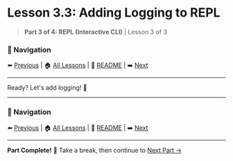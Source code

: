# Lesson 3.3: Adding Logging to REPL

> **Part 3 of 4: REPL (Interactive CLI)** | Lesson 3 of 3

### 🧭 Navigation
⬅️ [Previous](lesson_3_2.md) | 🏠 [All Lessons](../../README.md#-all-lessons) | 📖 [README](../../README.md) | ➡️ [Next](../part4_chat/lesson_4_1.md)

---


Ready? Let's add logging! 📝

---

### 🧭 Navigation
⬅️ [Previous](lesson_3_2.md) | 🏠 [All Lessons](../../README.md#-all-lessons) | 📖 [README](../../README.md) | ➡️ [Next](../part4_chat/lesson_4_1.md)

---

**Part Complete!** 🎉 Take a break, then continue to [Next Part →](../part4_chat/lesson_4_1.md)
